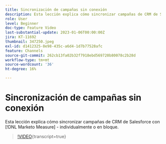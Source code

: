 ```yaml
---
title: Sincronización de campañas sin conexión
description: Esta lección explica cómo sincronizar campañas de CRM de Salesforce con [!DNL Marketo Measure] - individualmente o en bloque.
role: User
level: Beginner
doc-type: Feature Video
last-substantial-update: 2023-01-06T00:00:00Z
jira: KT-11692
thumbnail: 347250.jpeg
exl-id: d1412325-8e98-435c-a6d4-1d7b77528afc
feature: Channels
source-git-commit: 262cb13fa02b32f7918ebd569720b80078c2b28d
workflow-type: tm+mt
source-wordcount: '36'
ht-degree: 16%

---
```


# Sincronización de campañas sin conexión

Esta lección explica cómo sincronizar campañas de CRM de Salesforce con [!DNL Marketo Measure] - individualmente o en bloque.

>[!VIDEO](https://video.tv.adobe.com/v/347250/?learn=on){transcript=true}
